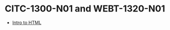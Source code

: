 # CITC-1300-N01 and WEBT-1320-N01

<ul>
<li><a href="intro_to_html/index.html" target="_blank">Intro to HTML</a></li>
<ul>